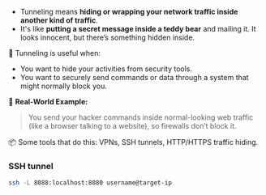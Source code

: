 - Tunneling means **hiding or wrapping your network traffic inside another kind of traffic**.
- It's like **putting a secret message inside a teddy bear** and mailing it. It looks innocent, but there’s something hidden inside.

🔐 Tunneling is useful when:

- You want to hide your activities from security tools.
- You want to securely send commands or data through a system that might normally block you.

🧪 **Real-World Example:**

> You send your hacker commands inside normal-looking web traffic (like a browser talking to a website), so firewalls don’t block it.

📦 Some tools that do this: VPNs, SSH tunnels, HTTP/HTTPS traffic hiding.


### SSH tunnel

```bash
ssh -L 8088:localhost:8080 username@target-ip
```


